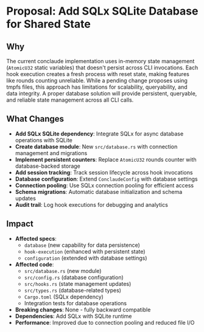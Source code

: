 # Proposal: Add SQLx SQLite Database for Shared State

## Why

The current conclaude implementation uses in-memory state management (`AtomicU32` static variables) that doesn't persist across CLI invocations. Each hook execution creates a fresh process with reset state, making features like rounds counting unreliable. While a pending change proposes using tmpfs files, this approach has limitations for scalability, queryability, and data integrity. A proper database solution will provide persistent, queryable, and reliable state management across all CLI calls.

## What Changes

- **Add SQLx SQLite dependency**: Integrate SQLx for async database operations with SQLite
- **Create database module**: New `src/database.rs` with connection management and migrations
- **Implement persistent counters**: Replace `AtomicU32` rounds counter with database-backed storage
- **Add session tracking**: Track session lifecycle across hook invocations
- **Database configuration**: Extend `ConclaudeConfig` with database settings
- **Connection pooling**: Use SQLx connection pooling for efficient access
- **Schema migrations**: Automatic database initialization and schema updates
- **Audit trail**: Log hook executions for debugging and analytics

## Impact

- **Affected specs**:
  - `database` (new capability for data persistence)
  - `hook-execution` (enhanced with persistent state)
  - `configuration` (extended with database settings)
- **Affected code**:
  - `src/database.rs` (new module)
  - `src/config.rs` (database configuration)
  - `src/hooks.rs` (state management updates)
  - `src/types.rs` (database-related types)
  - `Cargo.toml` (SQLx dependency)
  - Integration tests for database operations
- **Breaking changes**: None - fully backward compatible
- **Dependencies**: Add SQLx with SQLite runtime
- **Performance**: Improved due to connection pooling and reduced file I/O